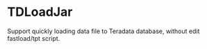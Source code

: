 # TDLoadJar

Support quickly loading data file to Teradata database, without edit fastload/tpt script.

